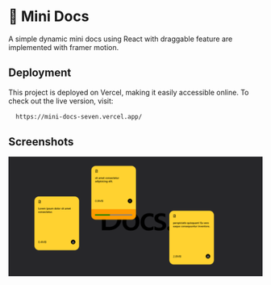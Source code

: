 # 📃 Mini Docs

A simple dynamic mini docs using React with draggable feature are implemented with framer motion.

## Deployment

This project is deployed on Vercel, making it easily accessible online. To check out the live version, visit:

```bash
  https://mini-docs-seven.vercel.app/
```

## Screenshots

<img src="./src/assets/minidocs.png"/>
